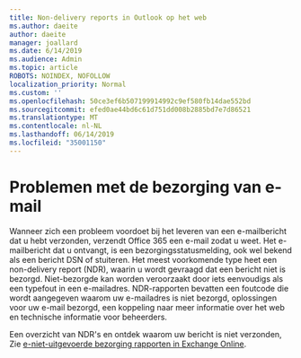 ```yaml
---
title: Non-delivery reports in Outlook op het web
ms.author: daeite
author: daeite
manager: joallard
ms.date: 6/14/2019
ms.audience: Admin
ms.topic: article
ROBOTS: NOINDEX, NOFOLLOW
localization_priority: Normal
ms.custom: ''
ms.openlocfilehash: 50ce3ef6b507199914992c9ef580fb14dae552bd
ms.sourcegitcommit: efed0ae44bd6c61d751dd008b2885bd7e7d86521
ms.translationtype: MT
ms.contentlocale: nl-NL
ms.lasthandoff: 06/14/2019
ms.locfileid: "35001150"
---
```

# <a name="issues-with-email-delivery"></a>Problemen met de bezorging van e-mail

Wanneer zich een probleem voordoet bij het leveren van een e-mailbericht dat u hebt verzonden, verzendt Office 365 een e-mail zodat u weet. Het e-mailbericht dat u ontvangt, is een bezorgingsstatusmelding, ook wel bekend als een bericht DSN of stuiteren. Het meest voorkomende type heet een non-delivery report (NDR), waarin u wordt gevraagd dat een bericht niet is bezorgd. Niet-bezorgde kan worden veroorzaakt door iets eenvoudigs als een typefout in een e-mailadres. NDR-rapporten bevatten een foutcode die wordt aangegeven waarom uw e-mailadres is niet bezorgd, oplossingen voor uw e-mail bezorgd, een koppeling naar meer informatie over het web en technische informatie voor beheerders.

Een overzicht van NDR's en ontdek waarom uw bericht is niet verzonden, Zie [e-niet-uitgevoerde bezorging rapporten in Exchange Online](https://docs.microsoft.com/exchange/mail-flow-best-practices/non-delivery-reports-in-exchange-online/non-delivery-reports-in-exchange-online).